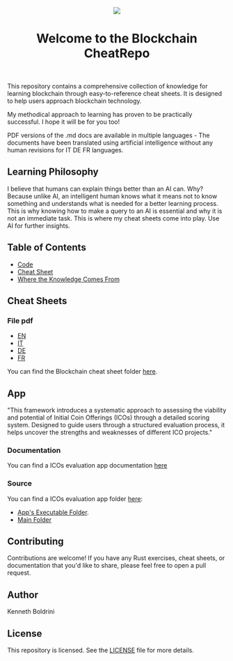<div align="center" >
    <img src="https://img.freepik.com/free-vector/abstract-violet-particle-wave-points-array-shallow-depth-field-futuristic-illustration-technology-digital-splash-explosion-data-points_1217-4280.jpg?t=st=1725029274~exp=1725032874~hmac=f1e79d4a746020cfe48efcda2ad3585198c88531e0efe8dc92ad7deff0907d3a&w=1480"/>
</div>
<div align="center">
    <p>
        <h1>Welcome to the Blockchain CheatRepo</h1>
    </p>
    <br>
</div>

This repository contains a comprehensive collection of knowledge for learning blockchain through easy-to-reference cheat sheets. 
It is designed to help users approach blockchain technology. 

My methodical approach to learning has proven to be practically successful. I hope it will be for you too!

PDF versions of the .md docs are available in multiple languages - The documents have been translated using artificial intelligence without any human revisions for IT DE FR languages.

## Learning Philosophy

I believe that humans can explain things better than an AI can. Why? Because unlike AI, an intelligent human knows what it means not to know something and understands what is needed for a better learning process. This is why knowing how to make a query to an AI is essential and why it is not an immediate task. This is where my cheat sheets come into play. Use AI for further insights.

## Table of Contents

- [Code](#Code)
- [Cheat Sheet](#cheat-sheet)
- [Where the Knowledge Comes From](#documentation)


## Cheat Sheets

### File pdf
- [EN](./cheat_sheets/EN/pdf/)
- [IT](./cheat_sheets/IT/pdf/)
- [DE](./cheat_sheets/DE/pdf/)
- [FR](./cheat_sheets/FR/pdf/)

You can find the Blockchain cheat sheet folder [here](./cheat_sheets).

## App

"This framework introduces a systematic approach to assessing the viability and potential of Initial Coin Offerings (ICOs) through a detailed scoring system. Designed to guide users through a structured evaluation process, it helps uncover the strengths and weaknesses of different ICO projects."
 
### Documentation
You can find a ICOs evaluation app documentation [here](./cheat_sheets/EN/evaluation_sheet.md)

### Source
You can find a ICOs evaluation app folder [here](./code/evframework):
- [App's Executable Folder](./code/evframework/target/release).
- [Main Folder](./code/evframework/src) 

## Contributing

Contributions are welcome! If you have any Rust exercises, cheat sheets, or documentation that you'd like to share, please feel free to open a pull request.

## Author
Kenneth Boldrini

## License

This repository is licensed. See the [LICENSE](./LICENSE) file for more details.
